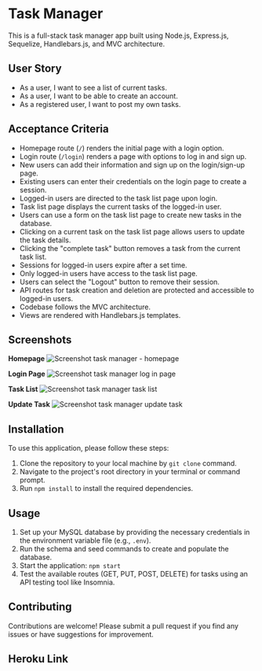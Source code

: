 # Task Manager

This is a full-stack task manager app built using Node.js, Express.js, Sequelize, Handlebars.js, and MVC architecture.


## User Story

- As a user, I want to see a list of current tasks.
- As a user, I want to be able to create an account.
- As a registered user, I want to post my own tasks.


## Acceptance Criteria

- Homepage route (`/`) renders the initial page with a login option.
- Login route (`/login`) renders a page with options to log in and sign up.
- New users can add their information and sign up on the login/sign-up page.
- Existing users can enter their credentials on the login page to create a session.
- Logged-in users are directed to the task list page upon login.
- Task list page displays the current tasks of the logged-in user.
- Users can use a form on the task list page to create new tasks in the database.
- Clicking on a current task on the task list page allows users to update the task details.
- Clicking the "complete task" button removes a task from the current task list.
- Sessions for logged-in users expire after a set time.
- Only logged-in users have access to the task list page.
- Users can select the "Logout" button to remove their session.
- API routes for task creation and deletion are protected and accessible to logged-in users.
- Codebase follows the MVC architecture.
- Views are rendered with Handlebars.js templates.


## Screenshots

**Homepage**
![Screenshot task manager - homepage](https://github.com/troy-earle/Task_Manager/assets/124220654/7189351e-795d-45a8-a75d-d1664b4fb900)

**Login Page**
![Screenshot task manager log in page](https://github.com/troy-earle/Task_Manager/assets/124220654/afe15418-d8b6-4c18-ba02-1c8d58316e25)

**Task List**
![Screenshot task manager task list](https://github.com/troy-earle/Task_Manager/assets/124220654/cfec38bf-a561-4eff-be0c-9c197e018ed5)

**Update Task**
![Screenshot task manager update task](https://github.com/troy-earle/Task_Manager/assets/124220654/96b9fd4e-414e-4dcb-84ac-a3f50fd1abe7)



## Installation

To use this application, please follow these steps:
1. Clone the repository to your local machine by `git clone` command.
2. Navigate to the project's root directory in your terminal or command prompt.
3. Run `npm install` to install the required dependencies.


## Usage

1. Set up your MySQL database by providing the necessary credentials in the environment variable file (e.g., `.env`).
2. Run the schema and seed commands to create and populate the database.
3. Start the application: `npm start`
4. Test the available routes (GET, PUT, POST, DELETE) for tasks using an API testing tool like Insomnia.


## Contributing

Contributions are welcome! Please submit a pull request if you find any issues or have suggestions for improvement.


## Heroku Link


